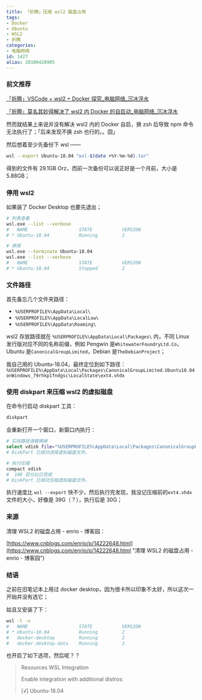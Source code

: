 ```yaml
---
title: 「折腾」压缩 wsl2 磁盘占用
tags:
- Docker
- Ubuntu
- WSL2
- 折腾
categories:
- 电脑网络
id: 1427
alias: 20100428905
---
```


### 前文推荐

[「折腾」VSCode + wsl2 + Docker 探究\_电脑网络\_沉冰浮水](https://www.wdssmq.com/post/20220211184.html "「折腾」VSCode + wsl2 + Docker 探究\_电脑网络\_沉冰浮水")

[「折腾」莫名其妙得解决了 wsl2 内 Docker 的自启动\_电脑网络\_沉冰浮水](https://www.wdssmq.com/post/20140328160.html "「折腾」莫名其妙得解决了 wsl2 内 Docker 的自启动\_电脑网络\_沉冰浮水")

然而就结果上来说并没有解决 wsl2 内的 Docker 自启，换 zsh 后导致 npm 命令无法执行了；「后来发现不换 zsh 也行的。。囧」

<!--more-->

然后想着至少先备份下 wsl ——

```bash
wsl --export Ubuntu-18.04 "wsl-$(date +%Y-%m-%d).tar"
```

得到的文件有 29.1GB Orz，而前一次备份可以说正好是一个月前，大小是 5.88GB；

### 停用 wsl2

如果装了 Docker Desktop 也要先退出；

```bash
# 列表查看
wsl.exe --list --verbose
#   NAME                   STATE           VERSION
# * Ubuntu-18.04           Running         2

# 停用
wsl.exe --terminate Ubuntu-18.04
wsl.exe --list --verbose
#   NAME                   STATE           VERSION
# * Ubuntu-18.04           Stopped         2
```

### 文件路径

首先备忘几个文件夹路径：

- `%USERPROFILE%\AppData\Local\`
- `%USERPROFILE%\AppData\LocalLow\`
- `%USERPROFILE%\AppData\Roaming\`

wsl2 存放路径就在 `%USERPROFILE%\AppData\Local\Packages\` 内，不同 Linux 发行版对应不同的名称前缀，例如 Pengwin 是`WhitewaterFoundryLtd.Co`，Ubuntu 是`CanonicalGroupLimited`，Debian 是`TheDebianProject`；

我自己用的 Ubuntu-18.04，最终定位到如下路径：`%USERPROFILE%\AppData\Local\Packages\CanonicalGroupLimited.Ubuntu18.04onWindows_79rhkp1fndgsc\LocalState\ext4.vhdx`

### 使用 diskpart 来压缩 wsl2 的虚拟磁盘

在命令行启动 diskpart 工具：

```bat
diskpart
```

会重新打开一个窗口，新窗口内执行：

```bash
# 实际路径请替换掉
select vdisk file="%USERPROFILE%\AppData\Local\Packages\CanonicalGroupLimited.Ubuntu18.04onWindows_79rhkp1fndgsc\LocalState\ext4.vhdx"
# DiskPart 已成功选择虚拟磁盘文件。

# 执行压缩
compact vdisk
#  100 百分比已完成
# DiskPart 已成功压缩虚拟磁盘文件。
```

执行速度比 `wsl --export` 快不少，然后执行完发现，我没记压缩前的`ext4.vhdx`文件的大小，好像是 39G（？），执行后是 30G；

### 来源

清理 WSL2 的磁盘占用 - enrio - 博客园：

[https://www.cnblogs.com/enrio/p/14222648.html](https://www.cnblogs.com/enrio/p/14222648.html "清理 WSL2 的磁盘占用 - enrio - 博客园")

### 结语

之前在旧笔记本上用过 docker desktop，因为很卡所以印象不太好，所以这次一开始并没有选它；

姑且又安装了下：

```bash
wsl -l -v
#   NAME                   STATE           VERSION
# * Ubuntu-18.04           Running         2
#   docker-desktop         Running         2
#   docker-desktop-data    Running         2
```

也开启了如下选项，然后呢？？

> Resources
> WSL Integration
>
> Enable integration with additional distros:
>
> [√] Ubuntu-18.04
